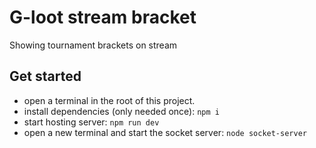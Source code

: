 # G-loot stream bracket

Showing tournament brackets on stream

## Get started
* open a terminal in the root of this project.
* install dependencies (only needed once): `npm i`
* start hosting server: `npm run dev`
* open a new terminal and start the socket server: `node socket-server`